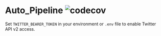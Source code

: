 # Auto_Pipeline ![codecov](https://codecov.io/gh/openai/Auto_Pipeline/branch/main/graph/badge.svg)

Set `TWITTER_BEARER_TOKEN` in your environment or `.env` file to enable Twitter API v2 access.

